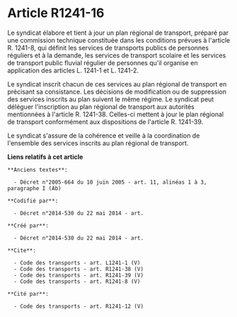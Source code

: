 # Article R1241-16

Le syndicat élabore et tient à jour un plan régional de transport, préparé par une commission technique constituée dans les
conditions prévues à l'article R. 1241-8, qui définit les services de transports publics de personnes réguliers et à la
demande, les services de transport scolaire et les services de transport public fluvial régulier de personnes qu'il organise
en application des articles L. 1241-1 et L. 1241-2. 

Le syndicat inscrit chacun de ces services au plan régional de transport en précisant sa consistance. Les décisions de
modification ou de suppression des services inscrits au plan suivent le même régime. Le syndicat peut déléguer l'inscription
au plan régional de transport aux autorités mentionnées à l'article R. 1241-38. Celles-ci mettent à jour le plan régional de
transport conformément aux dispositions de l'article R. 1241-39.

Le syndicat s'assure de la cohérence et veille à la coordination de l'ensemble des services inscrits au plan régional de
transport.

**Liens relatifs à cet article**

	**Anciens textes**:

	  - Décret n°2005-664 du 10 juin 2005 - art. 11, alinéas 1 à 3, paragraphe I (Ab)

	**Codifié par**:

	  - Décret n°2014-530 du 22 mai 2014 - art.

	**Créé par**:

	  - Décret n°2014-530 du 22 mai 2014 - art.

	**Cite**:

	  - Code des transports - art. L1241-1 (V)
	  - Code des transports - art. R1241-38 (V)
	  - Code des transports - art. R1241-39 (V)
	  - Code des transports - art. R1241-8 (V)

	**Cité par**:

	  - Code des transports - art. R1241-12 (V)
